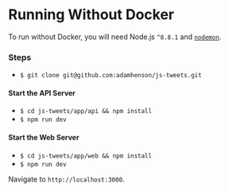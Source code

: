 # Running Without Docker

To run without Docker, you will need Node.js `^8.8.1` and [`nodemon`](https://www.npmjs.com/package/nodemon).

### Steps

- `$ git clone git@github.com:adamhenson/js-tweets.git`

#### Start the API Server
- `$ cd js-tweets/app/api && npm install`
- `$ npm run dev`

#### Start the Web Server
- `$ cd js-tweets/app/web && npm install`
- `$ npm run dev`

Navigate to `http://localhost:3000`.
